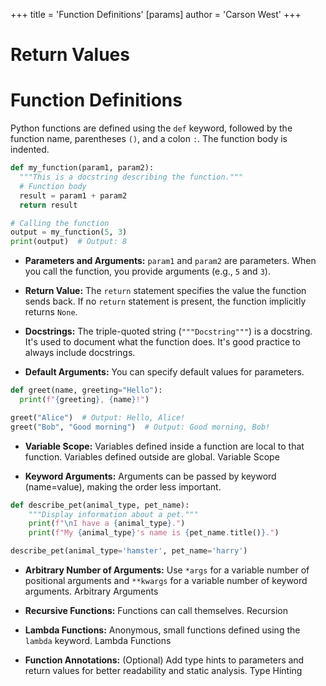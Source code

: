 +++
 title = 'Function Definitions'
[params]
	author = 'Carson West'
+++
# Return Values
# Function Definitions 
Python functions are defined using the `def` keyword, followed by the function name, parentheses `()`, and a colon `:`.  The function body is indented.

```python
def my_function(param1, param2):
  """This is a docstring describing the function."""
  # Function body
  result = param1 + param2
  return result

# Calling the function
output = my_function(5, 3) 
print(output)  # Output: 8
```

* **Parameters and Arguments:**  `param1` and `param2` are parameters.  When you call the function, you provide arguments (e.g., `5` and `3`).

* **Return Value:** The `return` statement specifies the value the function sends back.  If no `return` statement is present, the function implicitly returns `None`.

* **Docstrings:** The triple-quoted string (`"""Docstring"""`) is a docstring. It's used to document what the function does.  It's good practice to always include docstrings.

* **Default Arguments:** You can specify default values for parameters.

```python
def greet(name, greeting="Hello"):
  print(f"{greeting}, {name}!")

greet("Alice")  # Output: Hello, Alice!
greet("Bob", "Good morning")  # Output: Good morning, Bob!
```

* **Variable Scope:** Variables defined inside a function are local to that function.  Variables defined outside are global. Variable Scope

* **Keyword Arguments:** Arguments can be passed by keyword (name=value), making the order less important.

```python
def describe_pet(animal_type, pet_name):
    """Display information about a pet."""
    print(f"\nI have a {animal_type}.")
    print(f"My {animal_type}'s name is {pet_name.title()}.")

describe_pet(animal_type='hamster', pet_name='harry')
```

* **Arbitrary Number of Arguments:** Use `*args` for a variable number of positional arguments and `**kwargs` for a variable number of keyword arguments. Arbitrary Arguments

* **Recursive Functions:**  Functions can call themselves. Recursion

* **Lambda Functions:**  Anonymous, small functions defined using the `lambda` keyword. Lambda Functions

* **Function Annotations:**  (Optional) Add type hints to parameters and return values for better readability and static analysis.  Type Hinting


